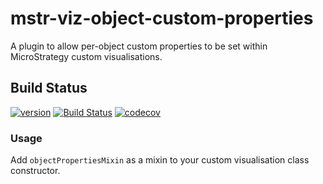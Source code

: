 # mstr-viz-object-custom-properties
A plugin to allow per-object custom properties to be set within MicroStrategy custom visualisations.
## Build Status
[![version](https://badge.fury.io/js/mstr-viz-object-custom-props.svg)](https://badge.fury.io/js/mstr-viz-object-custom-props.svg) [![Build Status](https://travis-ci.org/paulbailey/mstr-viz-object-custom-props.svg?branch=master)](https://travis-ci.org/paulbailey/mstr-viz-object-custom-props) [![codecov](https://codecov.io/gh/paulbailey/mstr-viz-object-custom-props/branch/master/graph/badge.svg)](https://codecov.io/gh/paulbailey/mstr-viz-object-custom-props)

### Usage
Add `objectPropertiesMixin` as a mixin to your custom visualisation class constructor.
